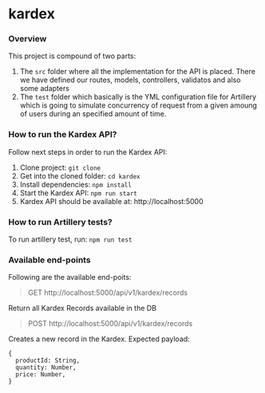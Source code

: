 # kardex

### Overview
This project is compound of two parts:
1. The `src` folder where all the implementation for the API is placed. There we have defined our routes, models, controllers, validatos and also some adapters
2. The `test` folder which basically is the YML configuration file for Artillery which is going to simulate concurrency of request from a given amoung of users during an specified amount of time. 

### How to run the Kardex API?
Follow next steps in order to run the Kardex API:
1. Clone project: `git clone`
2. Get into the cloned folder: `cd kardex`
3. Install dependencies: `npm install`
4. Start the Kardex API: `npm run start`
5. Kardex API should be available at: http://localhost:5000

### How to run Artillery tests?
To run artillery test, run: `npm run test`

### Available end-points
Following are the available end-poits:
> GET http://localhost:5000/api/v1/kardex/records

Return all Kardex Records available in the DB

> POST http://localhost:5000/api/v1/kardex/records

Creates a new record in the Kardex. Expected payload:
```
{
  productId: String,
  quantity: Number,
  price: Number,
}
```
